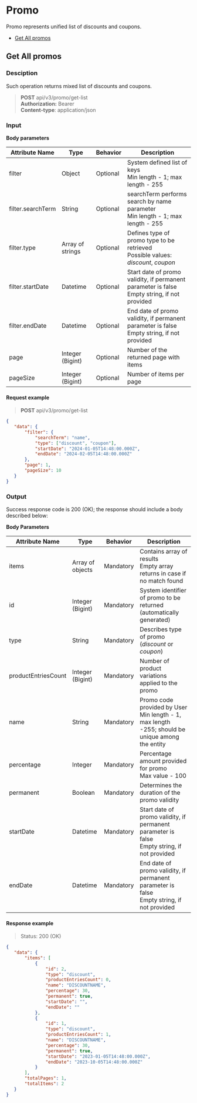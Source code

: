 # Promo

Promo represents unified list of discounts and coupons.

- [Get All promos](#get-all-promos)

## Get All promos

### Desciption 

Such operation returns mixed list of discounts and coupons.

> **POST** api/v3/promo/get-list<br/>
> **Authorization:** Bearer<br/>
> **Content-type**: application/json

### Input

**Body parameters**

|**Attribute Name**|**Type**|**Behavior**|**Description**|
|---|---|---|---|
|filter|Object|Optional|System defined list of keys<br/>Min length - 1; max length - 255|
|filter.searchTerm|String|Optional|searchTerm performs search by name parameter<br/>Min length - 1; max length - 255|
|filter.type|Array of strings|Optional|Defines type of promo type to be retrieved<br/> Possible values: *discount*, *coupon*|
|filter.startDate|Datetime|Optional|Start date of promo validity, if permanent parameter is false<br/>Empty string, if not provided|
|filter.endDate|Datetime|Optional|End date of promo validity, if permanent parameter is false<br/>Empty string, if not provided|
|page|Integer<br/>(Bigint)|Optional|Number of the returned page with items|
|pageSize|Integer<br/>(Bigint)|Optional|Number of items per page|

#### Request example

> **POST** api/v3/promo/get-list

```json
{
   "data": {
       "filter": {
           "searchTerm": "name",
           "type": ["discount", "coupon"],
           "startDate": "2024-01-05T14:48:00.000Z",
           "endDate": "2024-02-05T14:48:00.000Z"
       },
       "page": 1,
       "pageSize": 10
   }
}
```

### Output

Success response code is 200 (OK); the response should include a body described below:

**Body Parameters**

|**Attribute Name**|**Type**|**Behavior**|**Description**|
|---|---|---|---|
|items|Array of objects|Mandatory|Contains array of results<br/>Empty array returns in case if no match found|
|id|Integer<br/>(Bigint)|Mandatory|System identifier of promo to be returned (automatically generated)|
|type|String|Mandatory|Describes type of promo (*discount* or *coupon*)|
|productEntriesCount|Integer<br/>(Bigint)|Mandatory|Number of product variations applied to the promo|
|name|String|Mandatory|Promo code provided by User<br/>Min length - 1, max length -255; should be unique among the entity|
|percentage|Integer|Mandatory|Percentage amount provided for promo<br/>Max value - 100|
|permanent|Boolean|Mandatory|Determines the duration of the promo validity|
|startDate|Datetime|Mandatory|Start date of promo validity, if permanent parameter is false<br/>Empty string, if not provided|
|endDate|Datetime|Mandatory|End date of promo validity, if permanent parameter is false<br/>Empty string, if not provided|

#### Response example

> Status: 200 (OK)

```json
{
   "data": {
       "items": [
           {
               "id": 2,
               "type": "discount",
               "productEntriesCount": 0,
               "name": "DISCOUNTNAME",
               "percentage": 30,
               "permanent": true,
               "startDate": "",
               "endDate": ""
           },
           {
               "id": 1,
               "type": "discount",
               "productEntriesCount": 1,
               "name": "DISCOUNTNAME",
               "percentage": 30,
               "permanent": true,
               "startDate": "2023-01-05T14:48:00.000Z",
               "endDate": "2023-10-05T14:48:00.000Z"
           }
       ],
       "totalPages": 1,
       "totalItems": 2
   }
}
```